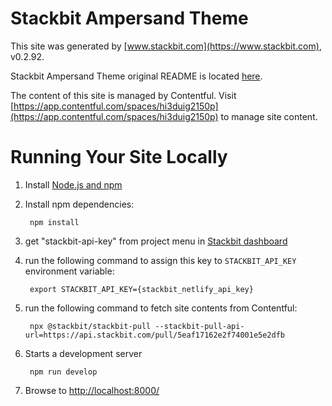 # Stackbit Ampersand Theme

This site was generated by [www.stackbit.com](https://www.stackbit.com), v0.2.92.

Stackbit Ampersand Theme original README is located [here](./README.theme.md).

The content of this site is managed by Contentful. Visit [https://app.contentful.com/spaces/hi3duig2150p](https://app.contentful.com/spaces/hi3duig2150p) to manage site content.

# Running Your Site Locally

1. Install [Node.js and npm](https://nodejs.org/en/)

1. Install npm dependencies:

        npm install

1. get "stackbit-api-key" from project menu in [Stackbit dashboard](https://app.stackbit.com/dashboard)

1. run the following command to assign this key to `STACKBIT_API_KEY` environment variable:

        export STACKBIT_API_KEY={stackbit_netlify_api_key}

1. run the following command to fetch site contents from Contentful:

        npx @stackbit/stackbit-pull --stackbit-pull-api-url=https://api.stackbit.com/pull/5eaf17162e2f74001e5e2dfb

1. Starts a development server

        npm run develop

1. Browse to [http://localhost:8000/](http://localhost:8000/)
